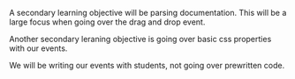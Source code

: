 A secondary learning objective will be parsing documentation. This will be a large focus when going over the drag and drop event.

Another secondary leraning objective is going over basic css properties with our events.

We will be writing our events with students, not going over prewritten code.

